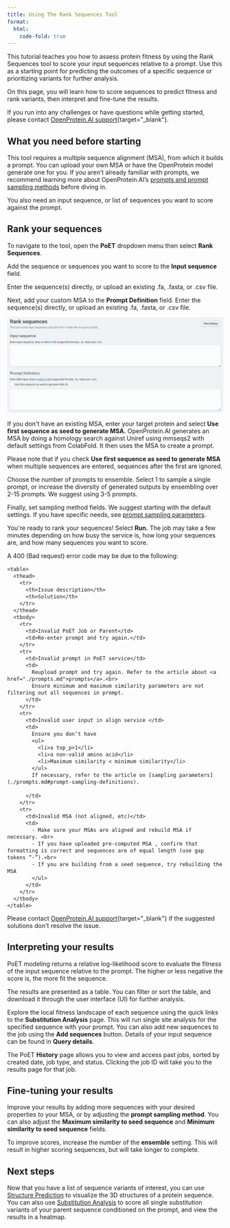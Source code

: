 ```yaml
---
title: Using The Rank Sequences Tool
format:
  html:
    code-fold: true
---
```


This tutorial teaches you how to assess protein fitness by using the Rank Sequences tool to score your input sequences relative to a prompt. Use this as a starting point for predicting the outcomes of a specific sequence or prioritizing variants for further analysis.

On this page, you will learn how to score sequences to predict fitness and rank variants, then interpret and fine-tune the results.

If you run into any challenges or have questions while getting started, please contact [OpenProtein.AI support](https://www.openprotein.ai/contact){target="_blank"}.

## What you need before starting

This tool requires a multiple sequence alignment (MSA), from which it builds a prompt. You can upload your own MSA or have the OpenProtein model generate one for you. If you aren’t already familiar with prompts, we recommend learning more about OpenProtein.AI’s [prompts and prompt sampling methods](./prompts.md) before diving in.

You also need an input sequence, or list of sequences you want to score against the prompt.

## Rank your sequences

To navigate to the tool, open the **PoET** dropdown menu then select **Rank Sequences**.

Add the sequence or sequences you want to score to the **Input sequence** field.

Enter the sequence(s) directly, or upload an existing .fa, .fasta, or .csv file.

Next, add your custom MSA to the **Prompt Definition** field. Enter the sequence(s) directly, or upload an existing .fa, .fasta, or .csv file.

![](./img/rank-sequences.png)

If you don't have an existing MSA, enter your target protein and select **Use first sequence as seed to generate MSA.** OpenProtein.AI generates an MSA by doing a homology search against Uniref using mmseqs2 with default settings from ColabFold. It then uses the MSA to create a prompt.

Please note that if you check **Use first sequence as seed to generate MSA** when multiple sequences are entered, sequences after the first are ignored.

Choose the number of prompts to ensemble. Select 1 to sample a single prompt, or increase the diversity of generated outputs by ensembling over 2-15 prompts. We suggest using 3-5 prompts.

Finally, set sampling method fields. We suggest starting with the default settings. If you have specific needs, see [prompt sampling parameters](./prompts.md).

You're ready to rank your sequences! Select **Run.** The job may take a few minutes depending on how busy the service is, how long your sequences are, and how many sequences you want to score.

A 400 (Bad request) error code may be due to the following:

```{=html}
<table>
  <thead>
    <tr>
      <th>Issue description</th>
      <th>Solution</th>
    </tr>
  </thead>
  <tbody>
    <tr>
      <td>Invalid PoET Job or Parent</td>
      <td>Re-enter prompt and try again.</td>
    </tr>
    <tr>
      <td>Invalid prompt in PoET service</td>
      <td>
        Reupload prompt and try again. Refer to the article about <a href="./prompts.md">prompts</a>.<br>
        Ensure minimum and maximum similarity parameters are not filtering out all sequences in prompt.
      </td>
    </tr>
    <tr>
      <td>Invalid user input in align service </td>
      <td>
        Ensure you don’t have
        <ul>
          <li>a top_p>1</li>
          <li>a non-valid amino acid</li>
          <li>Maximum similarity < minimum similarity</li>
        </ul>
        If necessary, refer to the article on [sampling parameters](./prompts.md#prompt-sampling-definitions).

      </td>
    </tr>
    <tr>
      <td>Invalid MSA (not aligned, etc)</td>
      <td>
        - Make sure your MSAs are aligned and rebuild MSA if necessary. <br>
        - If you have uploaded pre-computed MSA , confirm that formatting is correct and sequences are of equal length (use gap tokens “-”).<br>
        - If you are building from a seed sequence, try rebuilding the MSA
        </ul>
      </td>
    </tr>
  </tbody>
</table>
```

Please contact [OpenProtein.AI support](https://www.openprotein.ai/contact){target="_blank"} if the suggested solutions don't resolve the issue.

## Interpreting your results

PoET modeling returns a relative log-likelihood score to evaluate the fitness of the input sequence relative to the prompt. The higher or less negative the score is, the more fit the sequence.

The results are presented as a table. You can filter or sort the table, and download it through the user interface (UI) for further analysis.

Explore the local fitness landscape of each sequence using the quick links to the **Substitution Analysis** page. This will run single site analysis for the specified sequence with your prompt. You can also add new sequences to the job using the **Add sequences** button. Details of your input sequence can be found in **Query details**.

The PoET **History** page allows you to view and access past jobs, sorted by created date, job type, and status. Clicking the job ID will take you to the results page for that job.

## Fine-tuning your results

Improve your results by adding more sequences with your desired properties to your MSA, or by adjusting the **prompt sampling method**. You can also adjust the **Maximum similarity to seed sequence** and **Minimum similarity to seed sequence** fields.

To improve scores, increase the number of the **ensemble** setting. This will result in higher scoring sequences, but will take longer to complete.

## Next steps

Now that you have a list of sequence variants of interest, you can use [Structure Prediction](../structure-prediction/index.md) to visualize the 3D structures of a protein sequence. You can also use [Substitution Analysis](./substitution-analysis.md) to score all single substitution variants of your parent sequence conditioned on the prompt, and view the results in a heatmap.